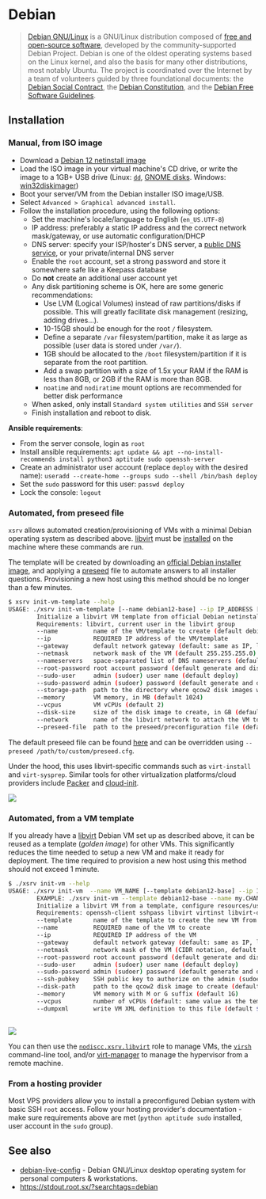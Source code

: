 # Debian

> [Debian GNU/Linux](https://en.wikipedia.org/wiki/Debian) is a GNU/Linux distribution composed of [free and open-source software](https://en.wikipedia.org/wiki/Free_and_open-source_software), developed by the community-supported Debian Project. Debian is one of the oldest operating systems based on the Linux kernel, and also the basis for many other distributions, most notably Ubuntu. The project is coordinated over the Internet by a team of volunteers guided by three foundational documents: the [Debian Social Contract](https://en.wikipedia.org/wiki/Debian_Social_Contract), the [Debian Constitution](https://www.debian.org/devel/constitution), and the [Debian Free Software Guidelines](https://en.wikipedia.org/wiki/Debian_Free_Software_Guidelines).

## Installation

### Manual, from ISO image

- Download a [Debian 12 netinstall image](https://cdimage.debian.org/debian-cd/current/amd64/iso-cd/)
- Load the ISO image in your virtual machine's CD drive, or write the image to a 1GB+ USB drive (Linux: [`dd`](https://wiki.archlinux.org/index.php/USB_flash_installation_media#In_GNU.2FLinux), [GNOME disks](https://www.techrepublic.com/article/how-to-create-disk-images-using-gnome-disk/). Windows: [win32diskimager](http://sourceforge.net/projects/win32diskimager/))
- Boot your server/VM from the Debian installer ISO image/USB.
- Select `Advanced > Graphical advanced install`.
- Follow the installation procedure, using the following options:
  - Set the machine's locale/language to English (`en_US.UTF-8`)
  - IP address: preferably a static IP address and the correct network mask/gateway, or use automatic configuration/DHCP
  - DNS server: specify your ISP/hoster's DNS server, a [public DNS service](https://en.wikipedia.org/wiki/Public_recursive_name_server), or your private/internal DNS server
  - Enable the `root` account, set a strong password and store it somewhere safe like a Keepass database
  - Do **not** create an additional user account yet
  - Any disk partitioning scheme is OK, here are some generic recommendations:
    - Use LVM (Logical Volumes) instead of raw partitions/disks if possible. This will greatly facilitate disk management (resizing, adding drives...).
    - 10-15GB should be enough for the root `/` filesystem.
    - Define a separate `/var` filesystem/partition, make it as large as possible (user data is stored under `/var/`).
    - 1GB should be allocated to the `/boot` filesystem/partition if it is separate from the root partition.
    - Add a swap partition with a size of 1.5x your RAM if the RAM is less than 8GB, or 2GB if the RAM is more than 8GB.
    - `noatime` and `nodiratime` mount options are recommended for better disk performance
  - When asked, only install `Standard system utilities` and `SSH server`
  - Finish installation and reboot to disk.

**Ansible requirements**:

- From the server console, login as `root`
- Install ansible requirements: `apt update && apt --no-install-recommends install python3 aptitude sudo openssh-server`
- Create an administrator user account (replace `deploy` with the desired name): `useradd --create-home --groups sudo --shell /bin/bash deploy`
- Set the `sudo` password for this user: `passwd deploy`
- Lock the console: `logout`


### Automated, from preseed file

`xsrv` allows automated creation/provisioning of VMs with a minimal Debian operating system as described above. [libvirt](virt-manager.md) must be [installed](../installation/controller-preparation.md) on the machine where these commands are run.

The template will be created by downloading an [official Debian installer image](http://deb.debian.org/debian/dists/bookworm/main), and applying a [preseed](https://wiki.debian.org/DebianInstaller/Preseed) file to automate answers to all installer questions. Provisioning a new host using this method should be no longer than a few minutes.

```bash
$ xsrv init-vm-template --help
USAGE: ./xsrv init-vm-template [--name debian12-base] --ip IP_ADDRESS [--gateway GATEWAY_IP] [--netmask 255.255.255.0] [--nameservers '1.1.1.1 1.0.0.1'] [--root-password TEMPLATE_ROOT_PASSWORD] [--sudo-user deploy] [--sudo-password SUDO_PASSWORD] [--storage-path /var/lib/libvirt/images] [--memory 1024] [--vcpus 2] [--disk-size 20] [--network default] [--preseed-file $HOME/.local/share/xsrv/git/docs/preseed.cfg]
        Initialize a libvirt VM template from official Debian netinstall image and a preseed file. This template can be reused as --template from xsrv init-vm.
        Requirements: libvirt, current user in the libvirt group
        --name          name of the VM/template to create (default debian12-base)
        --ip            REQUIRED IP address of the VM/template
        --gateway       default network gateway (default: same as IP, last octet replaced by .1)
        --netmask       network mask of the VM (default 255.255.255.0)
        --nameservers   space-separated list of DNS nameservers (default cloudflare, '1.1.1.1 1.0.0.1')
        --root-password root account password (default generate and display a random password)
        --sudo-user     admin (sudoer) user name (default deploy)
        --sudo-password admin (sudoer) password (default generate and display a random password)
        --storage-path  path to the directory where qcow2 disk images will be stored (default /var/lib/libvirt/images)
        --memory        VM memory, in MB (default 1024)
        --vcpus         VM vCPUs (default 2)
        --disk-size     size of the disk image to create, in GB (default 20)
        --network       name of the libvirt network to attach the VM to (default default)
        --preseed-file  path to the preseed/preconfiguration file (default $HOME/.local/share/xsrv/git/docs/preseed.cfg)
```

The default preseed file can be found [here](https://gitlab.com/nodiscc/xsrv/-/blob/master/docs/preseed.cfg) and can be overridden using `--preseed /path/to/custom/preseed.cfg`.

Under the hood, this uses libvirt-specific commands such as `virt-install` and `virt-sysprep`. Similar tools for other virtualization platforms/cloud providers include [Packer](https://www.packer.io/) and [cloud-init](https://cloudinit.readthedocs.io/en/latest/index.html).

[![](https://asciinema.org/a/nDxQSENEt2wXfhoBzWX3cc36z.svg)](https://asciinema.org/a/nDxQSENEt2wXfhoBzWX3cc36z?speed=2&theme=monokai&autoplay=true)

### Automated, from a VM template

If you already have a [libvirt](virt-manager.md) Debian VM set up as described above, it can be reused as a template (_golden image_) for other VMs. This significantly reduces the time needed to setup a new VM and make it ready for deployment. The time required to provision a new host using this method should not exceed 1 minute.

```bash
$ ./xsrv init-vm --help
USAGE: ./xsrv init-vm  --name VM_NAME [--template debian12-base] --ip IP_ADDRESS [--netmask 24] [--gateway GATEWAY_IP] [--ssh-port VM_SSH_PORT] [--sudo-user deploy] [--sudo-password VM_SUDO_PASSWORD] [--ssh-pubkey 'ssh-rsa AAAAB...'] [--root-password VM_ROOT_PASSWORD] [--disk-path /path/to/my.CHANGEME.org.qcow2] [--memory 1024] [--vcpus NUM_CPU]
        EXAMPLE: ./xsrv init-vm --template debian12-base --name my.CHANGEME.org --ip 10.0.0.223 --netmask 24 --gateway 10.0.0.254 --sudo-user deploy --sudo-password CHANGEME --ssh-pubkey 'ssh-rsa AAAAB...' --root-password CHANGEME --memory 3G --vcpus 4 [--dumpxml /playbooks/default/data/libvirt/VM_NAME.xml]
        Initialize a libvirt VM from a template, configure resources/users/SSH access, and start the VM.
        Requirements: openssh-client sshpass libvirt virtinst libvirt-daemon-system libguestfs-tools pwgen netcat-openbsd util-linux
        --template      name of the template to create the new VM from (default debian12-base)
        --name          REQUIRED name of the VM to create
        --ip            REQUIRED IP address of the VM
        --gateway       default network gateway (default: same as IP, last octet replaced by .1)
        --netmask       network mask of the VM (CIDR notation, default 24)
        --root-password root account password (default generate and display a random password)
        --sudo-user     admin (sudoer) user name (default deploy)
        --sudo-password admin (sudoer) password (default generate and display a random password)
        --ssh-pubkey    SSH public key to authorize on the admin (sudoer) account (default: the contents of ~/.ssh/id_rsa.pub)
        --disk-path     path to the qcow2 disk image to create (default: /var/lib/libvirt/images/VM_NAME.qcow2)
        --memory        VM memory with M or G suffix (default 1G)
        --vcpus         number of vCPUs (default: same value as the template)
        --dumpxml       write VM XML definition to this file (default $HOME/playbooks/VM_NAME.xml)
        

```

[![](https://asciinema.org/a/v7B0c8ulfMz14OqF5b5yRb3VE.svg)](https://asciinema.org/a/v7B0c8ulfMz14OqF5b5yRb3VE?speed=2&theme=monokai&autoplay=true)

You can then use the [`nodiscc.xsrv.libvirt`](https://gitlab.com/nodiscc/xsrv/-/tree/master/roles/libvirt) role to manage VMs, the [`virsh`](https://manpages.debian.org/bookworm/libvirt-clients/virsh.1.en.html) command-line tool, and/or [virt-manager](virt-manager.md) to manage the hypervisor from a remote machine.


### From a hosting provider

Most VPS providers allow you to install a preconfigured Debian system with basic SSH `root` access. Follow your hosting provider's documentation - make sure requirements above are met (`python aptitude sudo` installed, user account in the `sudo` group).


## See also

- [debian-live-config](https://debian-live-config.readthedocs.io/) - Debian GNU/Linux desktop operating system for personal computers & workstations.
- https://stdout.root.sx/?searchtags=debian
